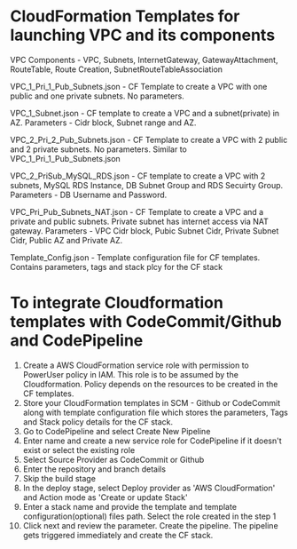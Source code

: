 # CloudFormation Templates for launching VPC and its components
VPC Components - VPC, Subnets, InternetGateway, GatewayAttachment, RouteTable, Route Creation, SubnetRouteTableAssociation

VPC_1_Pri_1_Pub_Subnets.json - CF Template to create a VPC with one public and one private subnets. No parameters.

VPC_1_Subnet.json - CF template to create a VPC and a subnet(private) in AZ. Parameters - Cidr block, Subnet range and AZ.

VPC_2_Pri_2_Pub_Subnets.json - CF Template to create a VPC with 2 public and 2 private subnets. No parameters. Similar to VPC_1_Pri_1_Pub_Subnets.json

VPC_2_PriSub_MySQL_RDS.json - CF template to create a VPC with 2 subnets, MySQL RDS Instance, DB Subnet Group and RDS Secuirty Group. Parameters - DB Username and Password.

VPC_Pri_Pub_Subnets_NAT.json - CF Template to create a VPC and a private and public subnets. Private subnet has internet access via NAT gateway. Parameters - VPC Cidr block, Pubic Subnet Cidr, Private Subnet Cidr, Public AZ and Private AZ.

Template_Config.json - Template configuration file for CF templates. Contains parameters, tags and stack plcy for the CF stack

# To integrate Cloudformation templates with CodeCommit/Github and CodePipeline
1. Create a AWS CloudFormation service role with permission to PowerUser policy in IAM. This role is to be assumed by the Cloudformation. Policy depends on the resources to be created in the CF templates.
2. Store your CloudFormation templates in SCM - Github or CodeCommit along with template configuration file which stores the parameters, Tags and Stack policy details for the CF stack. 
3. Go to CodePipeline and select Create New Pipeline
4. Enter name and create a new service role for CodePipeline if it doesn't exist or select the existing role
5. Select Source Provider as CodeCommit or Github
6. Enter the repository and branch details
7. Skip the build stage
8. In the deploy stage, select Deploy provider as 'AWS CloudFormation' and Action mode as 'Create or update Stack'
9. Enter a stack name and provide the template and template configuration(optional) files path. Select the role created in the step 1
10. Click next and review the parameter. Create the pipeline. The pipeline gets triggered immediately and create the CF stack.
